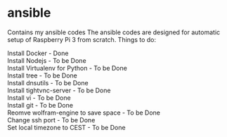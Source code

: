 # ansible
Contains my ansible codes
The ansible codes are designed for automatic setup of Raspberry Pi 3 from scratch. 
Things to do:

Install Docker - Done <br />
Install Nodejs - To be Done <br />
Install Virtualenv for Python - To be Done <br />
Install tree - To be Done <br />
Install dnsutils - To be Done <br />
Install tightvnc-server - To be Done <br />
Install vi - To be Done <br />
Install git - To be Done <br />
Reomve wolfram-engine to save space - To be Done <br />
Change ssh port - To be Done <br />
Set local timezone to CEST - To be Done <br />
